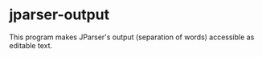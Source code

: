 # jparser-output
This program makes JParser's output (separation of words) accessible as editable text.
